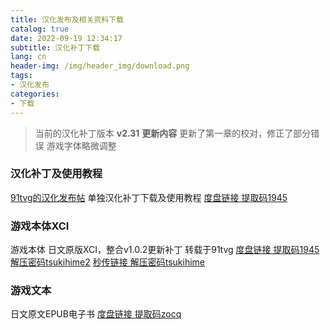 ```yaml
---
title: 汉化发布及相关资料下载
catalog: true
date: 2022-09-19 12:34:17
subtitle: 汉化补丁下载
lang: cn
header-img: /img/header_img/download.png
tags:
- 汉化发布
categories:
- 下载
---
```


>当前的汉化补丁版本
 **v2.31**
 **更新内容**
 更新了第一章的校对，修正了部分错误
 游戏字体略微调整

### 汉化补丁及使用教程

[91tvg的汉化发布帖](https://www.91tvg.com/thread-260813-1-1.html)
单独汉化补丁下载及使用教程
[度盘链接 提取码1945](https://pan.baidu.com/s/1J_kjExZTESmNWPqkeEUGdw)

### 游戏本体XCI
游戏本体 日文原版XCI，整合v1.0.2更新补丁 转载于91tvg
[度盘链接 提取码1945 解压密码tsukihime2](https://pan.baidu.com/s/1IV6-GrwQcuvWgBc_wOAe4A)
[秒传链接 解压密码tsukihime](https://www.aliyundrive.com/s/EfCvMzRj1b6)

### 游戏文本
日文原文EPUB电子书
[度盘链接 提取码zocq](https://pan.baidu.com/s/1rzHcCNs-fP3FNRH3Ldv3mQ)

